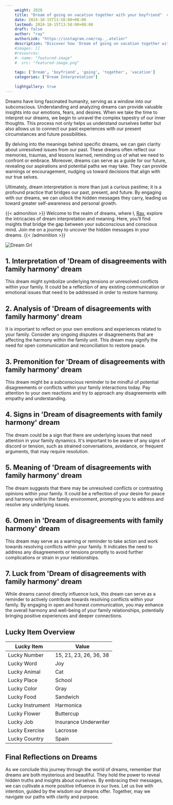 ```yaml
---
    weight: 2028
    title: "Dream of going on vacation together with your boyfriend"  # Assuming 'title' column exists
    date: 2024-10-15T13:50:00+08:00
    lastmod: 2024-10-15T13:50:00+08:00
    draft: false
    author: "ray"
    authorLink: "https://instagram.com/ray._.atelier"
    description: "Discover how 'Dream of going on vacation together with your boyfriend' can interpret your future and uncover its significant meanings in your life."
    #images: []
    #resources:
    #- name: "featured-image"
    #  src: "featured-image.png"
    
    tags: ['Dream', 'boyfriend', 'going', 'together', 'vacation']
    categories: ["Dream Interpretation"]
    
    lightgallery: true
---
```

    
Dreams have long fascinated humanity, serving as a window into our subconscious. Understanding and analyzing dreams can provide valuable insights into our emotions, fears, and desires. When we take the time to interpret our dreams, we begin to unravel the complex tapestry of our inner thoughts. This process not only helps us understand ourselves better but also allows us to connect our past experiences with our present circumstances and future possibilities.

By delving into the meanings behind specific dreams, we can gain clarity about unresolved issues from our past. These dreams often reflect our memories, traumas, and lessons learned, reminding us of what we need to confront or embrace. Moreover, dreams can serve as a guide for our future, revealing our aspirations and potential paths we may take. They can provide warnings or encouragement, nudging us toward decisions that align with our true selves.

Ultimately, dream interpretation is more than just a curious pastime; it is a profound practice that bridges our past, present, and future. By engaging with our dreams, we can unlock the hidden messages they carry, leading us toward greater self-awareness and personal growth.

{{< admonition >}}
Welcome to the realm of dreams, where I, [Ray](https://instagram.com/ray._.atelier), explore the intricacies of dream interpretation and meaning. Here, you’ll find insights that bridge the gap between your subconscious and conscious mind. Join me on a journey to uncover the hidden messages in your dreams.
{{< /admonition >}}

![Dream Grl](https://cdn.pixabay.com/photo/2017/11/02/03/35/gothic-2910057_1280.jpg "Dream Grl")

## 1. Interpretation of 'Dream of disagreements with family harmony' dream
 This dream might symbolize underlying tensions or unresolved conflicts within your family. It could be a reflection of any existing communication or emotional issues that need to be addressed in order to restore harmony.

## 2. Analysis of 'Dream of disagreements with family harmony' dream
 It is important to reflect on your own emotions and experiences related to your family. Consider any ongoing disputes or disagreements that are affecting the harmony within the family unit. This dream may signify the need for open communication and reconciliation to restore peace.

## 3. Premonition for 'Dream of disagreements with family harmony' dream
 This dream might be a subconscious reminder to be mindful of potential disagreements or conflicts within your family interactions today. Pay attention to your own reactions and try to approach any disagreements with empathy and understanding.

## 4. Signs in 'Dream of disagreements with family harmony' dream
 The dream could be a sign that there are underlying issues that need attention in your family dynamics. It's important to be aware of any signs of discord or tension, such as strained conversations, avoidance, or frequent arguments, that may require resolution.

## 5. Meaning of 'Dream of disagreements with family harmony' dream
 The dream suggests that there may be unresolved conflicts or contrasting opinions within your family. It could be a reflection of your desire for peace and harmony within the family environment, prompting you to address and resolve any underlying issues.

## 6. Omen in 'Dream of disagreements with family harmony' dream
 This dream may serve as a warning or reminder to take action and work towards resolving conflicts within your family. It indicates the need to address any disagreements or tensions promptly to avoid further complications or strain in your relationships.

## 7. Luck from 'Dream of disagreements with family harmony' dream
 While dreams cannot directly influence luck, this dream can serve as a reminder to actively contribute towards resolving conflicts within your family. By engaging in open and honest communication, you may enhance the overall harmony and well-being of your family relationships, potentially bringing positive experiences and deeper connections.

## Lucky Item Overview
| Lucky Item          | Value              |
|---------------|--------------------|
| Lucky Number        | 15, 21, 23, 26, 36, 38  |
| Lucky Word          | Joy |
| Lucky Animal        | Cat |
| Lucky Place         | School     |
| Lucky Color         | Gray     |
| Lucky Food          | Sandwich      |
| Lucky Instrument    | Harmonica |
| Lucky Flower        | Buttercup    |
| Lucky Job           | Insurance Underwriter       |
| Lucky Exercise      | Lacrosse  |
| Lucky Country       | Spain    |


##  Final Reflections on Dreams

As we conclude this journey through the world of dreams, remember that dreams are both mysterious and beautiful. They hold the power to reveal hidden truths and insights about ourselves. By embracing their messages, we can cultivate a more positive influence in our lives. Let us live with intention, guided by the wisdom our dreams offer. Together, may we navigate our paths with clarity and purpose.
